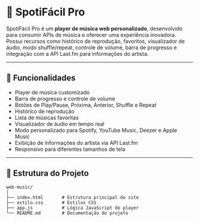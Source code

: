 # 🎵 SpotiFácil Pro

SpotiFácil Pro é um **player de música web personalizado**, desenvolvido para consumir APIs de música e oferecer uma experiência inovadora. Possui recursos como histórico de reprodução, favoritos, visualizador de áudio, modo shuffle/repeat, controle de volume, barra de progresso e integração com a API Last.fm para informações do artista.

---

## 📌 Funcionalidades

- Player de música customizado
- Barra de progresso e controle de volume
- Botões de Play/Pause, Próxima, Anterior, Shuffle e Repeat
- Histórico de reprodução
- Lista de músicas favoritas
- Visualizador de áudio em tempo real
- Modo personalizado para Spotify, YouTube Music, Deezer e Apple Music
- Exibição de informações do artista via API Last.fm
- Responsivo para diferentes tamanhos de tela

---

## 📂 Estrutura do Projeto

```plaintext
web-music/
│
├── index.html       # Estrutura principal do site
├── estilo.css       # Estilos CSS
├── app.js           # Lógica JavaScript do player
└── README.md        # Documentação do projeto
